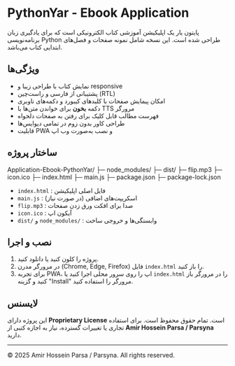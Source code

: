 # PythonYar - Ebook Application

پایتون یار یک اپلیکیشن آموزشی کتاب الکترونیکی است که برای یادگیری زبان برنامه‌نویسی Python طراحی شده است. این نسخه شامل نمونه صفحات و فصل‌های ابتدایی کتاب می‌باشد.

## ویژگی‌ها

- نمایش کتاب با طراحی زیبا و responsive
- پشتیبانی از فارسی و راست‌چین (RTL)
- امکان پیمایش صفحات با کلیدهای کیبورد و دکمه‌های ناوبری
- دکمه **بخون** برای خواندن متن‌ها با TTS مرورگر
- فهرست مطالب قابل کلیک برای رفتن به صفحات دلخواه
- طراحی کاور بدون زوم در تمامی دیوایس‌ها
- قابلیت PWA و نصب به‌صورت وب اپ

## ساختار پروژه

Application-Ebook-PythonYar/
├─ node_modules/
├─ dist/
├─ flip.mp3
├─ icon.ico
├─ index.html
├─ main.js
├─ package.json
├─ package-lock.json

- `index.html` : فایل اصلی اپلیکیشن
- `main.js` : اسکریپت‌های اضافی (در صورت نیاز)
- `flip.mp3` : صدا برای افکت ورق زدن صفحات
- `icon.ico` : آیکون اپ
- `dist/` و `node_modules/` : وابستگی‌ها و خروجی ساخت

## نصب و اجرا

1. پروژه را کلون کنید یا دانلود کنید.
2. در مرورگر مدرن (Chrome, Edge, Firefox) فایل `index.html` را باز کنید.
3. برای تجربه PWA، اپ را روی سرور محلی اجرا کنید یا `index.html` را در مرورگر باز کنید و گزینه "Install" مرورگر را استفاده کنید.

## لایسنس

این پروژه دارای **Proprietary License** است. تمام حقوق محفوظ است. برای استفاده تجاری یا تغییرات گسترده، نیاز به اجازه کتبی از **Amir Hossein Parsa / Parsyna** دارید.

---

© 2025 Amir Hossein Parsa / Parsyna. All rights reserved.

